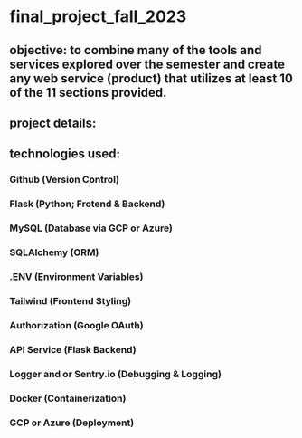 # final_project_fall_2023

## objective: to combine many of the tools and services explored over the semester and create any web service (product) that utilizes at least 10 of the 11 sections provided. 


## project details:


## technologies used:

### Github (Version Control)
### Flask (Python; Frotend & Backend)
### MySQL (Database via GCP or Azure)
### SQLAlchemy (ORM)
### .ENV (Environment Variables)
### Tailwind (Frontend Styling)
### Authorization (Google OAuth)
### API Service (Flask Backend)
### Logger and or Sentry.io (Debugging & Logging)
### Docker (Containerization)
### GCP or Azure (Deployment)


